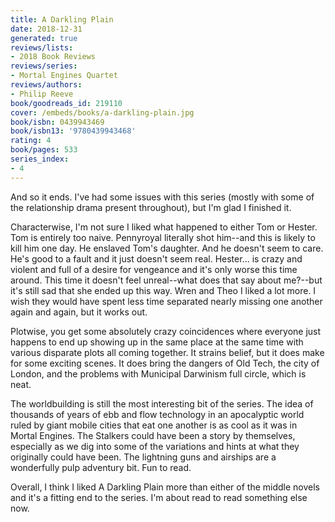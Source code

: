 ```yaml
---
title: A Darkling Plain
date: 2018-12-31
generated: true
reviews/lists:
- 2018 Book Reviews
reviews/series:
- Mortal Engines Quartet
reviews/authors:
- Philip Reeve
book/goodreads_id: 219110
cover: /embeds/books/a-darkling-plain.jpg
book/isbn: 0439943469
book/isbn13: '9780439943468'
rating: 4
book/pages: 533
series_index:
- 4
---
```

And so it ends. I've had some issues with this series (mostly with some of the relationship drama present throughout), but I'm glad I finished it.  

Characterwise, I'm not sure I liked what happened to either Tom or Hester. Tom is entirely too naive. Pennyroyal literally shot him--and this is likely to kill him one day. He enslaved Tom's daughter. And he doesn't seem to care. He's good to a fault and it just doesn't seem real. Hester... is crazy and violent and full of a desire for vengeance and it's only worse this time around. This time it doesn't feel unreal--what does that say about me?--but it's still sad that she ended up this way. Wren and Theo I liked a lot more. I wish they would have spent less time separated nearly missing one another again and again, but it works out.  

<!--more-->

Plotwise, you get some absolutely crazy coincidences where everyone just happens to end up showing up in the same place at the same time with various disparate plots all coming together. It strains belief, but it does make for some exciting scenes. It does bring the dangers of Old Tech, the city of London, and the problems with Municipal Darwinism full circle, which is neat.  

The worldbuilding is still the most interesting bit of the series. The idea of thousands of years of ebb and flow technology in an apocalyptic world ruled by giant mobile cities that eat one another is as cool as it was in Mortal Engines. The Stalkers could have been a story by themselves, especially as we dig into some of the variations and hints at what they originally could have been. The lightning guns and airships are a wonderfully pulp adventury bit. Fun to read.  

Overall, I think I liked A Darkling Plain more than either of the middle novels and it's a fitting end to the series. I'm about read to read something else now.
